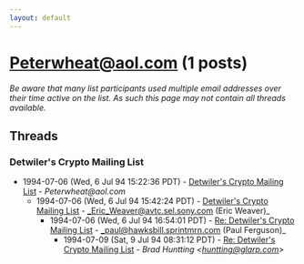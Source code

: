 ```yaml
---
layout: default
---
```


# Peterwheat@aol.com (1 posts)

_Be aware that many list participants used multiple email addresses over their time active on the list. As such this page may not contain all threads available._

## Threads

### Detwiler's Crypto Mailing List
+ 1994-07-06 (Wed, 6 Jul 94 15:22:36 PDT) - [Detwiler's Crypto Mailing List](/archive/1994/07/6d581a22ed171730017ce624cd94390b2949f6981feb50135d64f10ec4cc1c15) - _Peterwheat@aol.com_
  + 1994-07-06 (Wed, 6 Jul 94 15:42:24 PDT) - [Detwiler's Crypto Mailing List](/archive/1994/07/d8fe02bc2173c6ba497c93dd47e44fd1c7929fbcb827ece62fb2a0263eea8528) - _Eric_Weaver@avtc.sel.sony.com (Eric Weaver)_
    + 1994-07-06 (Wed, 6 Jul 94 16:54:01 PDT) - [Re: Detwiler's Crypto Mailing List](/archive/1994/07/3fbb57d64437980e3725aa1dfa49967eb7df6df82aa90182715f6668845acf88) - _paul@hawksbill.sprintmrn.com (Paul Ferguson)_
      + 1994-07-09 (Sat, 9 Jul 94 08:31:12 PDT) - [Re: Detwiler's Crypto Mailing List](/archive/1994/07/cf3f08e5040ae49f7a35f05472f86e4223ddc6b1fcc0e77122edd749c997d2f4) - _Brad Huntting \<huntting@glarp.com\>_

